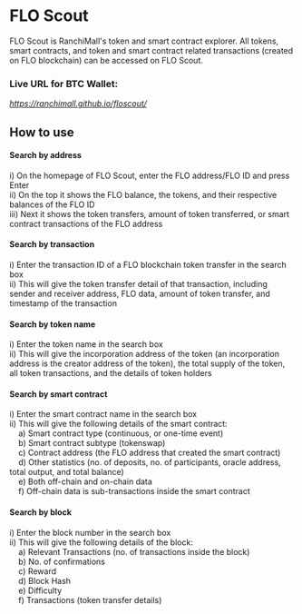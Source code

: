 # FLO Scout 

FLO Scout is RanchiMall's token and smart contract explorer.
All tokens, smart contracts, and token and smart contract related transactions (created on FLO blockchain) can be accessed on FLO Scout.  

### Live URL for BTC Wallet:
*https://ranchimall.github.io/floscout/*

## How to use
#### Search by address
i) On the homepage of FLO Scout, enter the FLO address/FLO ID and press Enter  
ii) On the top it shows the FLO balance, the tokens, and their respective balances of the FLO ID  
iii) Next it shows the token transfers, amount of token transferred, or smart contract transactions of the FLO address  

#### Search by transaction
i) Enter the transaction ID of a FLO blockchain token transfer in the search box  
ii) This will give the token transfer detail of that transaction, including sender and receiver address, FLO data, amount of token transfer, and timestamp of the transaction  

#### Search by token name
i) Enter the token name in the search box  
ii) This will give the incorporation address of the token (an incorporation address is the creator address of the token), the total supply of the token, all token transactions, and the details of token holders  

#### Search by smart contract
i) Enter the smart contract name in the search box  
ii) This will give the following details of the smart contract:  
&nbsp;&nbsp;&nbsp;    a) Smart contract type (continuous, or one-time event)  
&nbsp;&nbsp;&nbsp;    b) Smart contract subtype (tokenswap)  
&nbsp;&nbsp;&nbsp;    c) Contract address (the FLO address that created the smart contract)  
&nbsp;&nbsp;&nbsp;    d) Other statistics (no. of deposits, no. of participants, oracle address, total output, and total balance)  
&nbsp;&nbsp;&nbsp;    e) Both off-chain and on-chain data  
&nbsp;&nbsp;&nbsp;    f) Off-chain data is sub-transactions inside the smart contract  

#### Search by block
i) Enter the block number in the search box  
ii) This will give the following details of the block:  
&nbsp;&nbsp;&nbsp;    a) Relevant Transactions (no. of transactions inside the block)  
&nbsp;&nbsp;&nbsp;    b) No. of confirmations  
&nbsp;&nbsp;&nbsp;    c) Reward  
&nbsp;&nbsp;&nbsp;    d) Block Hash  
&nbsp;&nbsp;&nbsp;    e) Difficulty  
&nbsp;&nbsp;&nbsp;    f) Transactions (token transfer details)
 
